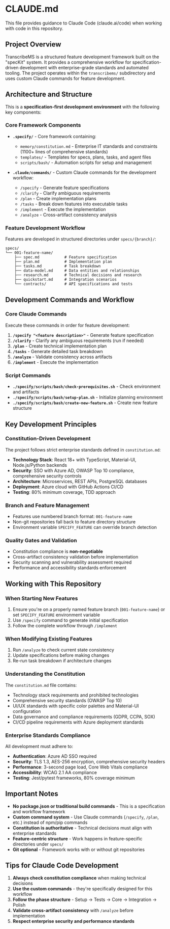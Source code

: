 # CLAUDE.md

This file provides guidance to Claude Code (claude.ai/code) when working with code in this repository.

## Project Overview

TranscribeMS is a structured feature development framework built on the "specKit" system. It provides a comprehensive workflow for specification-driven development with enterprise-grade standards and automated tooling. The project operates within the `transcribems/` subdirectory and uses custom Claude commands for feature development.

## Architecture and Structure

This is a **specification-first development environment** with the following key components:

### Core Framework Components

- **`.specify/`** - Core framework containing:
  - `memory/constitution.md` - Enterprise IT standards and constraints (1100+ lines of comprehensive standards)
  - `templates/` - Templates for specs, plans, tasks, and agent files
  - `scripts/bash/` - Automation scripts for setup and management

- **`.claude/commands/`** - Custom Claude commands for the development workflow:
  - `/specify` - Generate feature specifications
  - `/clarify` - Clarify ambiguous requirements
  - `/plan` - Create implementation plans
  - `/tasks` - Break down features into executable tasks
  - `/implement` - Execute the implementation
  - `/analyze` - Cross-artifact consistency analysis

### Feature Development Workflow

Features are developed in structured directories under `specs/{branch}/`:
```
specs/
└── 001-feature-name/
    ├── spec.md           # Feature specification
    ├── plan.md           # Implementation plan
    ├── tasks.md          # Task breakdown
    ├── data-model.md     # Data entities and relationships
    ├── research.md       # Technical decisions and research
    ├── quickstart.md     # Integration scenarios
    └── contracts/        # API specifications and tests
```

## Development Commands and Workflow

### Core Claude Commands
Execute these commands in order for feature development:

1. **`/specify "<feature description>"`** - Generate feature specification
2. **`/clarify`** - Clarify any ambiguous requirements (run if needed)
3. **`/plan`** - Create technical implementation plan
4. **`/tasks`** - Generate detailed task breakdown
5. **`/analyze`** - Validate consistency across artifacts
6. **`/implement`** - Execute the implementation

### Script Commands
- **`./specify/scripts/bash/check-prerequisites.sh`** - Check environment and artifacts
- **`./specify/scripts/bash/setup-plan.sh`** - Initialize planning environment
- **`./specify/scripts/bash/create-new-feature.sh`** - Create new feature structure

## Key Development Principles

### Constitution-Driven Development
The project follows strict enterprise standards defined in `constitution.md`:

- **Technology Stack**: React 18+ with TypeScript, Material-UI, Node.js/Python backends
- **Security**: SSO with Azure AD, OWASP Top 10 compliance, comprehensive security controls
- **Architecture**: Microservices, REST APIs, PostgreSQL databases
- **Deployment**: Azure cloud with GitHub Actions CI/CD
- **Testing**: 80% minimum coverage, TDD approach

### Branch and Feature Management
- Features use numbered branch format: `001-feature-name`
- Non-git repositories fall back to feature directory structure
- Environment variable `SPECIFY_FEATURE` can override branch detection

### Quality Gates and Validation
- Constitution compliance is **non-negotiable**
- Cross-artifact consistency validation before implementation
- Security scanning and vulnerability assessment required
- Performance and accessibility standards enforcement

## Working with This Repository

### When Starting New Features
1. Ensure you're on a properly named feature branch (`001-feature-name`) or set `SPECIFY_FEATURE` environment variable
2. Use `/specify` command to generate initial specification
3. Follow the complete workflow through `/implement`

### When Modifying Existing Features
1. Run `/analyze` to check current state consistency
2. Update specifications before making changes
3. Re-run task breakdown if architecture changes

### Understanding the Constitution
The `constitution.md` file contains:
- Technology stack requirements and prohibited technologies
- Comprehensive security standards (OWASP Top 10)
- UI/UX standards with specific color palettes and Material-UI configuration
- Data governance and compliance requirements (GDPR, CCPA, SOX)
- CI/CD pipeline requirements with Azure deployment standards

### Enterprise Standards Compliance
All development must adhere to:
- **Authentication**: Azure AD SSO required
- **Security**: TLS 1.3, AES-256 encryption, comprehensive security headers
- **Performance**: 3-second page load, Core Web Vitals compliance
- **Accessibility**: WCAG 2.1 AA compliance
- **Testing**: Jest/pytest frameworks, 80% coverage minimum

## Important Notes

- **No package.json or traditional build commands** - This is a specification and workflow framework
- **Custom command system** - Use Claude commands (`/specify`, `/plan`, etc.) instead of npm/pip commands
- **Constitution is authoritative** - Technical decisions must align with enterprise standards
- **Feature-centric structure** - Work happens in feature-specific directories under `specs/`
- **Git optional** - Framework works with or without git repositories

## Tips for Claude Code Development

1. **Always check constitution compliance** when making technical decisions
2. **Use the custom commands** - they're specifically designed for this workflow
3. **Follow the phase structure** - Setup → Tests → Core → Integration → Polish
4. **Validate cross-artifact consistency** with `/analyze` before implementation
5. **Respect enterprise security and performance standards**